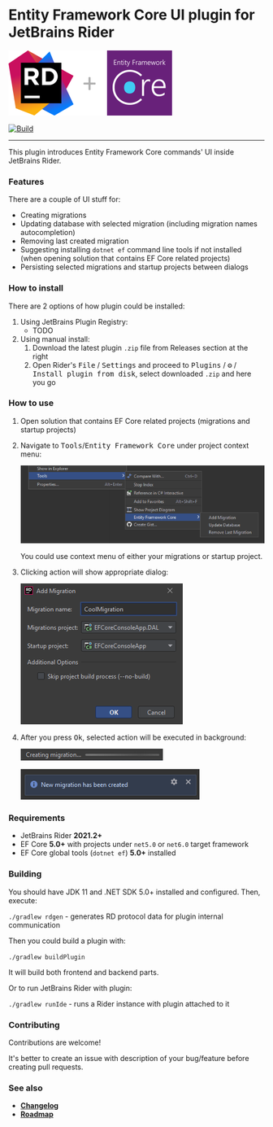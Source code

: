# Entity Framework Core UI plugin for JetBrains Rider 
![Logo](img/rider-plus-efcore-128.png)

[![Build](https://github.com/seclerp/rider-efcore/actions/workflows/ci.yml/badge.svg)](https://github.com/seclerp/rider-efcore/actions/workflows/ci.yml)

---

This plugin introduces Entity Framework Core commands' UI inside JetBrains Rider.

### Features

There are a couple of UI stuff for:
- Creating migrations
- Updating database with selected migration (including migration names autocompletion)
- Removing last created migration
- Suggesting installing `dotnet ef` command line tools if not installed (when opening solution that contains EF Core related projects)
- Persisting selected migrations and startup projects between dialogs

### How to install

There are 2 options of how plugin could be installed:
1. Using JetBrains Plugin Registry:
   - TODO
2. Using manual install:
   1. Download the latest plugin `.zip` file from Releases section at the right
   2. Open Rider's <kbd>File</kbd> / <kbd>Settings</kbd> and proceed to <kbd>Plugins</kbd> / <kbd>⚙</kbd> / <kbd>Install plugin from disk</kbd>, select downloaded `.zip` and here you go

### How to use

1. Open solution that contains EF Core related projects (migrations and startup projects)
2. Navigate to <kbd>Tools</kbd>/<kbd>Entity Framework Core</kbd> under project context menu:

   ![Logo](img/how-to-use-1.png)

   You could use context menu of either your migrations or startup project.
3. Clicking action will show appropriate dialog:

   ![Logo](img/how-to-use-2.png)
4. After you press <kbd>Ok</kbd>, selected action will be executed in background:

   ![Logo](img/how-to-use-3.png)

   ![Logo](img/how-to-use-4.png)

### Requirements

- JetBrains Rider **2021.2+**
- EF Core **5.0+** with projects under `net5.0` or `net6.0` target framework
- EF Core global tools (`dotnet ef`) **5.0+** installed

### Building

You should have JDK 11 and .NET SDK 5.0+ installed and configured. Then, execute:

`./gradlew rdgen` - generates RD protocol data for plugin internal communication

Then you could build a plugin with:

`./gradlew buildPlugin`

It will build both frontend and backend parts.

Or to run JetBrains Rider with plugin:

`./gradlew runIde` - runs a Rider instance with plugin attached to it

### Contributing

Contributions are welcome!

It's better to create an issue with description of your bug/feature before creating pull requests.

### See also

- [**Changelog**](CHANGELOG.md)
- [**Roadmap**](docs/ROADMAP.md)
